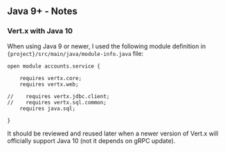 ## Java 9+ - Notes

### Vert.x with Java 10

When using Java 9 or newer, I used the following module definition in `{project}/src/main/java/module-info.java` file:
```
open module accounts.service {

    requires vertx.core;
    requires vertx.web;

//    requires vertx.jdbc.client;
//    requires vertx.sql.common;
    requires java.sql;

}

```
It should be reviewed and reused later when a newer version of Vert.x will officially support Java 10 (not it depends on gRPC update).



